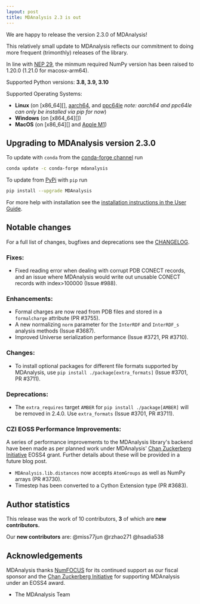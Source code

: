 ```yaml
---
layout: post
title: MDAnalysis 2.3 is out
---
```


We are happy to release the version 2.3.0 of MDAnalysis!

This relatively small update to MDAnalysis reflects our commitment
to doing more frequent (trimonthly) releases of the library.

In line with [NEP 29][], the minmum required NumPy version has been
raised to 1.20.0 (1.21.0 for macosx-arm64).

Supported Python versions: **3.8, 3.9, 3.10**

Supported Operating Systems:
  - **Linux** (on [x86_64][], [aarch64][], and [ppc64le][] *note: aarch64 and ppc64le can only be installed via pip for now*)
  - **Windows** (on [x864_64][])
  - **MacOS** (on [x86_64][] and [Apple M1][])


## Upgrading to MDAnalysis version 2.3.0

To update with `conda` from the [conda-forge channel][] run

```bash
conda update -c conda-forge mdanalysis
```

To update from [PyPi][] with `pip` run

```bash
pip install --upgrade MDAnalysis
```

For more help with installation see the [installation instructions in the User Guide][].


## Notable changes

For a full list of changes, bugfixes and deprecations see the [CHANGELOG][].

### Fixes:
 - Fixed reading error when dealing with corrupt PDB CONECT records, and an issue where MDAnalysis would write out unusable CONECT records with index>100000 (Issue #988).

### Enhancements:
 - Formal charges are now read from PDB files and stored in a `formalcharge` attribute (PR #3755).
 - A new normalizing `norm` parameter for the `InterRDF` and `InterRDF_s` analysis methods (Issue #3687).
 - Improved Universe serialization performance (Issue #3721, PR #3710).

### Changes:
 - To install optional packages for different file formats supported by MDAnalysis, use `pip install ./package[extra_formats]` (Issue #3701, PR #3711).

### Deprecations:
 - The `extra_requires` target `AMBER` for `pip install ./package[AMBER]` will be removed in 2.4.0. Use `extra_formats` (Issue #3701, PR #3711).

### CZI EOSS Performance Improvements:

A series of performance improvements to the MDAnalysis library's backend have been made as per planned work under MDAnalysis' [Chan Zuckerberg Initiative][] EOSS4 grant. Further details about these will be provided in a future blog post.

  - `MDAnalysis.lib.distances` now accepts `AtomGroups` as well as NumPy arrays (PR #3730). 
  - Timestep has been converted to a Cython Extension type (PR #3683).


## Author statistics

This release was the work of 10 contributors, **3** of which are **new contributors.**

Our **new contributors** are:
@miss77jun
@rzhao271
@hsadia538


## Acknowledgements

MDAnalysis thanks [NumFOCUS][] for its continued support as our fiscal sponsor and the [Chan Zuckerberg Initiative][] for supporting MDAnalysis under an EOSS4 award.

- The MDAnalysis Team


[x86-64]: https://en.wikipedia.org/wiki/X86-64
[aarch64]: https://en.wikipedia.org/wiki/AArch64
[ppc64le]: https://en.wikipedia.org/wiki/Ppc64
[Apple M1]: https://en.wikipedia.org/wiki/Apple_M1
[installation instructions in the User Guide]: https://userguide.mdanalysis.org/stable/installation.html
[conda-forge channel]: https://anaconda.org/conda-forge/mdanalysis
[PyPi]: https://pypi.org/project/MDAnalysis/
[NumFOCUS]: https://www.numfocus.org
[CHANGELOG]: https://github.com/MDAnalysis/mdanalysis/blob/release-2.2.0/package/CHANGELOG
[NEP 29]: https://numpy.org/neps/nep-0029-deprecation_policy.html
[Chan Zuckerberg Initiative]: https://chanzuckerberg.com/
